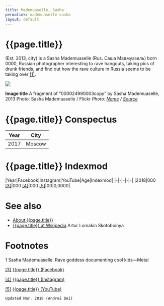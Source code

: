 ```yaml
---
title: Mademuaselle, Sasha
permalink: mademuaselle-sasha
layout: default
---
```


# {{page.title}}

(Est. 2013, city) is a Sasha Mademuaselle (Rus. Саша Мадмуазель) born 0000, Russian photographer interesting to rave hangouts, taking pics of drunk friends, and find out how the rave culture in Russia seems to be taking over <span id="a1">[\[1\]](#f1)</span>.

![](/encyclopedia/images/{{page.permalink}}.jpg)

**Image title**
A fragment of “000024990003copy” by Sasha Mademuaselle, 2013
Photo: Sasha Mademuaselle / Flickr
*Photo: [Name](index) / [Source](index)*

# {{page.title}} Conspectus

|Year|City|
|-|-|
|2017|Moscow|

# {{page.title}} Indexmod

|Year|Facebook|Instagram|YouTube|Age|Indexmod|
|-|-|-|-|-|
|2018|000 <span id="a3">[\[3\]](#f3)</span>|000 <span id="a4">[\[4\]](#f4)</span>|000 <span id="a5">[\[5\]](#f5)</span>|00|0,0000|


# See also

+ [About {{page.title}}](index)
+ [{{page.title}} at Wikipedia](index)
Artur Lomakin
Skotoboinya

# Footnotes

1 Sasha Mademuaselle. Rave goddess documenting cool kids—Metal

[[3]](#a3) <span id="f3"></span> [{{page.title}} (Facebook)](index)

[[4]](#a4) <span id="f4"></span> [{{page.title}} (Instagram)](index)

[[5]](#a5) <span id="f5"></span> [{{page.title}} (YouTube)](index)

`Updated Mar. 2018 (Andrei Dei)`
